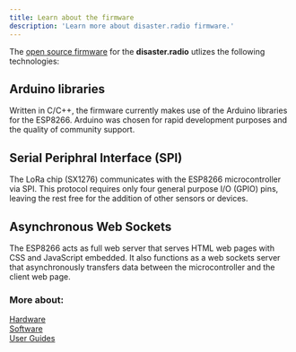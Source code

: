 ```yaml
---
title: Learn about the firmware
description: 'Learn more about disaster.radio firmware.'
---
```


The [open source firmware](https://github.com/sudomesh/disaster-radio) for the **disaster.radio** utlizes the following technologies:

## Arduino libraries 
Written in C/C++, the firmware currently makes use of the Arduino libraries for the ESP8266. Arduino was chosen for rapid development purposes and the quality of community support.  

## Serial Periphral Interface (SPI)
The LoRa chip (SX1276) communicates with the ESP8266 microcontroller via SPI. This protocol requires only four general purpose I/O (GPIO) pins, leaving the rest free for the addition of other sensors or devices.  

## Asynchronous Web Sockets
The ESP8266 acts as full web server that serves HTML web pages with CSS and JavaScript embedded. It also functions as a web sockets server that asynchronously transfers data between the microcontroller and the client web page. 

### More about:  
[Hardware](/learn/hardware)  
[Software](/learn/software)  
[User Guides](/learn/userguides)    
